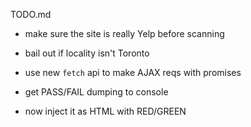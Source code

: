 TODO.md

* make sure the site is really Yelp before scanning
* bail out if locality isn't Toronto
* use new `fetch` api to make AJAX reqs with promises
* get PASS/FAIL dumping to console


* now inject it as HTML with RED/GREEN

